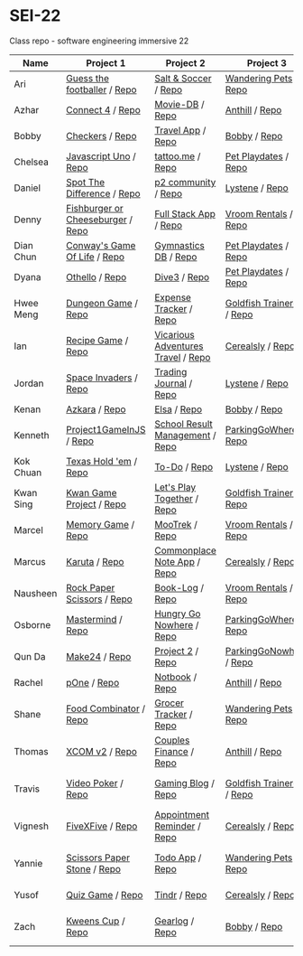 # SEI-22

Class repo - software engineering immersive 22

| Name | Project 1 | Project 2 | Project 3 | Project 4 |
| ---- | --------- |---------- | --------- | --------- |
|Ari|[Guess the footballer](https://arindamc14.github.io/Project-1-Guess-the-footballer/) / [Repo](https://github.com/arindamc14/Project-1-Guess-the-footballer)|[Salt & Soccer](https://salty-journey-78398.herokuapp.com/) / [Repo](https://github.com/arindamc14/Unit-2-Project)|[Wandering Pets](https://wandering-pets.herokuapp.com/) / [Repo](https://github.com/arindamc14/Unit3-Project)|-|
|Azhar|[Connect 4](https://mdazharaw.github.io/connect-four/) / [Repo](https://github.com/mdazharaw/connect-four)|[Movie-DB](https://watcher-db.herokuapp.com/) / [Repo](https://github.com/mdazharaw/movie-db)|[Anthill](https://anthill-sei22.herokuapp.com/) / [Repo](https://github.com/Rachelik/anthill)|[Communicat](https://communi-cat.herokuapp.com/) / [Repo](https://github.com/mdazharaw/communi-cat)|
|Bobby|[Checkers](https://bobbykwong.github.io/checkers_game/) / [Repo](https://github.com/bobbykwong/checkers_game)|[Travel App](https://bobbytravel-app.herokuapp.com/) / [Repo](https://github.com/bobbykwong/travel_app)|[Bobby](https://www.bobby-app.ga/) / [Repo](https://github.com/sei22-project/bobby)|-|
|Chelsea|[Javascript Uno](https://chelsejw.github.io/javascript-uno/) / [Repo](https://github.com/chelsejw/javascript-uno)|[tattoo.me](https://stormy-chamber-08015.herokuapp.com/) / [Repo](https://github.com/chelsejw/tattoo-me)|[Pet Playdates](http://pet-playdates.herokuapp.com/) / [Repo](https://github.com/dyanawu/sei-proj-petplaydates/)|[Lifelines](https://lifelines.herokuapp.com/) / [Repo](https://github.com/chelsejw/lifelines)|
|Daniel|[Spot The Difference](https://dannst.github.io/dans-spot-the-difference/) / [Repo](https://github.com/dannst/dans-spot-the-difference)|[p2 community](https://serene-eyrie-72116.herokuapp.com/) / [Repo](https://github.com/dannst/p2)|[Lystene](https://lystene.herokuapp.com/) / [Repo](https://github.com/jordanswp/project_3)|-|
|Denny|[Fishburger or Cheeseburger](https://dennywithane.github.io/SEI-22-Create-Your-Game/) / [Repo](https://github.com/DennyWithAnE/SEI-22-Create-Your-Game)|[Full Stack App](https://mighty-thicket-63785.herokuapp.com/games) / [Repo](https://github.com/DennyWithAnE/Building-Your-First-Full-Stack-Application)|[Vroom Rentals](https://vroomvrentals.herokuapp.com/) / [Repo](https://github.com/Nausheen-S/Vroom-Vrentals)||
|Dian Chun|[Conway's Game Of Life](https://wickker.github.io/project1-game/) / [Repo](https://github.com/wickker/project1-game)|[Gymnastics DB](https://gentle-castle-21661.herokuapp.com/) / [Repo](https://github.com/wickker/project2)|[Pet Playdates](http://pet-playdates.herokuapp.com/) / [Repo](https://github.com/dyanawu/sei-proj-petplaydates/)|-|
|Dyana|[Othello](https://dyanawu.github.io/sei-proj-othello/) / [Repo](https://github.com/dyanawu/sei-proj-othello)|[Dive3](https://dive3.herokuapp.com/) / [Repo](https://github.com/dyanawu/sei-proj-dive3)|[Pet Playdates](http://pet-playdates.herokuapp.com/) / [Repo](https://github.com/dyanawu/sei-proj-petplaydates/)|[What Do](https://sei-whatdo.herokuapp.com/) / [Repo](https://github.com/dyanawu/sei-proj-whatdo)|
|Hwee Meng|[Dungeon Game](https://hweemeng.github.io/project-1/) / [Repo](https://github.com/HweeMeng/project-1)|[Expense Tracker](https://murmuring-dusk-34398.herokuapp.com/) / [Repo](https://github.com/HweeMeng/project-2)|[Goldfish Trainerds](https://goldfish-trainerds.herokuapp.com/) / [Repo](https://github.com/kwansing14/Goldfish-Training-Project)|[Travinary](https://travinary.herokuapp.com/) / [Repo](https://github.com/HweeMeng/project-4)|
|Ian|[Recipe Game](https://ianshalom.github.io/sei22-Project1/) / [Repo](https://github.com/ianshalom/sei22-Project1)|[Vicarious Adventures Travel](https://frozen-basin-38753.herokuapp.com/) / [Repo](https://github.com/ianshalom/sei-project-2)|[Cerealsly](https://cerealsly.herokuapp.com/) / [Repo](https://github.com/ianshalom/cerealsly)|[Wizer](https://wizerr.herokuapp.com/) / [Repo](https://github.com/ianshalom/GA-Capstone.git)|
|Jordan|[Space Invaders](https://jordanswp.github.io/SEI-22-Project-1-Space-Invaders/) / [Repo](https://github.com/jordanswp/SEI-22-Project-1-Space-Invaders)|[Trading Journal](https://fathomless-gorge-64839.herokuapp.com/) / [Repo](https://github.com/jordanswp/SEI-22-Project-2-Trading-Journal)|[Lystene](https://lystene.herokuapp.com/) / [Repo](https://github.com/jordanswp/project_3)|-|
|Kenan|[Azkara](https://dev-seahouse.github.io/akzara_game/) / [Repo](https://github.com/dev-seahouse/akzara_game)|[Elsa](https://elsado.herokuapp.com/) / [Repo](https://github.com/dev-seahouse/elsa)|[Bobby](https://github.com/sei22-project/bobby) / [Repo](https://www.bobby-app.ga/)|-|
|Kenneth|[Project1GameInJS](https://kenneththesheep.github.io/Project1GameInJS/) / [Repo](https://github.com/kenneththesheep/Project1GameInJS)|[School Result Management](https://arcane-woodland-24410.herokuapp.com/) / [Repo](https://github.com/kenneththesheep/project2_schoolResultManagement)|[ParkingGoWhere](https://shinracarpark.herokuapp.com/) / [Repo](https://github.com/qundax/sei-22-project3)|[Shinra Sector 7](https://shinrasector7.herokuapp.com/HIMS) / [Repo](https://github.com/kenneththesheep/project4Him)|
|Kok Chuan|[Texas Hold 'em](https://kokchuantan.github.io/kokchuan-project1/) / [Repo](https://github.com/kokchuantan/kokchuan-project1)|[To-Do](https://dry-sierra-09611.herokuapp.com/) / [Repo](https://github.com/kokchuantan/Project-2)|[Lystene](https://lystene.herokuapp.com/) / [Repo](https://github.com/jordanswp/project_3)|-|
|Kwan Sing|[Kwan Game Project](https://kwansing14.github.io/Kwan-game-project/) / [Repo](https://github.com/kwansing14/Kwan-game-project)|[Let's Play Together](https://pacific-plains-29775.herokuapp.com/) / [Repo](https://github.com/kwansing14/project-2)|[Goldfish Trainers](https://goldfish-trainerds.herokuapp.com/) / [Repo](https://github.com/kwansing14/Goldfish-Training-Project)|-|
|Marcel|[Memory Game](https://marcelchia.github.io/MEMORY-GAME/) / [Repo](https://github.com/Marcelchia/MEMORY-GAME)|[MooTrek](https://afternoon-garden-34000.herokuapp.com/) / [Repo](https://github.com/Marcelchia/Project2)|[Vroom Rentals](https://vroomvrentals.herokuapp.com/) / [Repo](https://github.com/Nausheen-S/Vroom-Vrentals)|-|
|Marcus|[Karuta](https://marctanyh.github.io/Marcus-Project-1-Karuta/) / [Repo](https://github.com/marctanyh/Marcus-Project-1-Karuta)|[Commonplace Note App](https://gentle-lake-76725.herokuapp.com/login) / [Repo](https://github.com/marctanyh/Marcus-Project2)|[Cerealsly](https://cerealsly.herokuapp.com/) / [Repo](https://github.com/ianshalom/cerealsly)|[Make Meaning](https://make-meaning.herokuapp.com/) / [Repo](https://github.com/marctanyh/make-meaning)|
|Nausheen|[Rock Paper Scissors](https://nausheen-s.github.io/ROCK_PAPER_SCISSORS/) / [Repo](https://github.com/Nausheen-S/ROCK_PAPER_SCISSORS/)|[Book-Log](https://immense-ravine-85758.herokuapp.com/) / [Repo](https://github.com/Nausheen-S/BOOK-LOG)|[Vroom Rentals](https://vroomvrentals.herokuapp.com/) / [Repo](https://github.com/Nausheen-S/Vroom-Vrentals)|[Vow Me](https://vowme.herokuapp.com/) / [Repo](https://github.com/Nausheen-S/Vow-Me)|
|Osborne|[Mastermind](https://osbornechan.github.io/mastermind/) / [Repo](https://github.com/osbornechan/mastermind)|[Hungry Go Nowhere](https://hungry-go-nowhere.herokuapp.com/) / [Repo](https://github.com/osbornechan/hungry-go-nowhere)|[ParkingGoWhere](https://shinracarpark.herokuapp.com/) / [Repo](https://github.com/qundax/sei-22-project3)|-|
|Qun Da|[Make24](https://qundax.github.io/sei-22-project1) / [Repo](https://github.com/qundax/sei-22-project1)|[Project 2](https://young-citadel-96621.herokuapp.com/) / [Repo](https://github.com/qundax/sei-22-project2)|[ParkingGoNowhere](https://shinracarpark.herokuapp.com/) / [Repo](https://github.com/qundax/sei-22-project3)|-|
|Rachel|[pOne](https://rachelik.github.io/pOne/) / [Repo](https://github.com/Rachelik/pOne)|[Notbook](https://notbook.herokuapp.com/category) / [Repo](https://github.com/Rachelik/pTwo)|[Anthill](https://anthill-sei22.herokuapp.com/) / [Repo](https://github.com/Rachelik/anthill)|[Med Helper](https://med-helper.herokuapp.com/) / [Repo](https://github.com/Rachelik/med-helper)|
|Shane|[Food Combinator](https://readyhash.github.io/FoodCombinator/) / [Repo](https://github.com/ReadyHash/FoodCombinator)|[Grocer Tracker](https://grocer-tracker.herokuapp.com/home) / [Repo](https://github.com/ReadyHash/GA-project-2)|[Wandering Pets](https://wandering-pets.herokuapp.com/) / [Repo](https://github.com/arindamc14/Unit3-Project)|-|
|Thomas|[XCOM v2](https://thomasoh92.github.io/project-1-XCOM-v2/) / [Repo](https://github.com/ThomasOh92/project-1-XCOM-v2)|[Couples Finance](https://boiling-beach-26217.herokuapp.com/) / [Repo](https://github.com/ThomasOh92/couples-finance)|[Anthill](https://anthill-sei22.herokuapp.com/) / [Repo](https://github.com/Rachelik/anthill)|[WorkBx](https://workbx.herokuapp.com/) / [Repo](https://github.com/ThomasOh92/workbx)|
|Travis|[Video Poker](https://travisenquiry.github.io/sei22-poker-game/) / [Repo](https://github.com/Travisenquiry/sei22-poker-game)|[Gaming Blog](https://whispering-beyond-66555.herokuapp.com/) / [Repo](https://github.com/Travisenquiry/SEI22-Games-Blog)|[Goldfish Trainerds](https://goldfish-trainerds.herokuapp.com/) / [Repo](https://github.com/kwansing14/Goldfish-Training-Project)|[SEI 22 User Forum](https://sei22-user-forum.herokuapp.com/) / [Repo](https://github.com/Travisenquiry/SEI22-User-Forum)|
|Vignesh|[FiveXFive](https://vigbit.github.io/SEI-project-1/) / [Repo](https://github.com/vigbit/SEI-project-1)|[Appointment Reminder](https://quiet-cove-31058.herokuapp.com/profile/home) / [Repo](https://github.com/vigbit/SEI-project-2)|[Cerealsly](https://cerealsly.herokuapp.com/) / [Repo](https://github.com/ianshalom/cerealsly)|[Marcamper](https://marcamper.herokuapp.com/) / [Repo](https://github.com/vigbit/seiProject4)|
|Yannie|[Scissors Paper Stone](https://yannieyeung.github.io/SEI-Project1-ScissorsPaperStone/) / [Repo](https://github.com/yannieyeung/SEI-Project1-ScissorsPaperStone)|[Todo App](https://obscure-bayou-72239.herokuapp.com/login) / [Repo](https://github.com/yannieyeung/SEI-Project2-Todo_App)|[Wandering Pets](https://wandering-pets.herokuapp.com/) / [Repo](https://github.com/arindamc14/Unit3-Project)|[Design Share App](https://design-share-app.herokuapp.com/) / [Repo](https://github.com/yannieyeung/SEI-Project4-Design-sharing-App#sei-project4-design-sharing-app)|
|Yusof|[Quiz Game](https://yusofgotboudine.github.io/Quiz-Game/) / [Repo](https://github.com/YusofGotboudine/Quiz-Game)|[Tindr](https://fierce-castle-72353.herokuapp.com/index) / [Repo](https://github.com/YusofGotboudine/Tindr)|[Cerealsly](https://cerealsly.herokuapp.com/) / [Repo](https://github.com/ianshalom/cerealsly)|[Swapr](https://swapr2.herokuapp.com/) / [Repo](https://github.com/YusofGotboudine/Swapr2)|
|Zach|[Kweens Cup](https://zachariahchow.github.io/unit-1-project-Kweens-Cup/) / [Repo](https://github.com/zachariahchow/unit-1-project-Kweens-Cup)|[Gearlog](http://www.gearlog.ga/) / [Repo](https://github.com/zachariahchow/unit-2-project)|[Bobby](https://www.bobby-app.ga/) / [Repo](https://github.com/sei22-project/bobby)|[Coldpress Records](https://coldpress-records.herokuapp.com/) / [Repo](https://github.com/zachariahchow/coldpress-records)|
